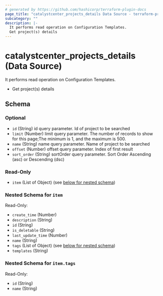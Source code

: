 ```yaml
---
# generated by https://github.com/hashicorp/terraform-plugin-docs
page_title: "catalystcenter_projects_details Data Source - terraform-provider-catalystcenter"
subcategory: ""
description: |-
  It performs read operation on Configuration Templates.
  Get project(s) details
---
```


# catalystcenter_projects_details (Data Source)

It performs read operation on Configuration Templates.

- Get project(s) details



<!-- schema generated by tfplugindocs -->
## Schema

### Optional

- `id` (String) id query parameter. Id of project to be searched
- `limit` (Number) limit query parameter. The number of records to show for this page;The minimum is 1, and the maximum is 500.
- `name` (String) name query parameter. Name of project to be searched
- `offset` (Number) offset query parameter. Index of first result
- `sort_order` (String) sortOrder query parameter. Sort Order Ascending (asc) or Descending (dsc)

### Read-Only

- `item` (List of Object) (see [below for nested schema](#nestedatt--item))

<a id="nestedatt--item"></a>
### Nested Schema for `item`

Read-Only:

- `create_time` (Number)
- `description` (String)
- `id` (String)
- `is_deletable` (String)
- `last_update_time` (Number)
- `name` (String)
- `tags` (List of Object) (see [below for nested schema](#nestedobjatt--item--tags))
- `templates` (String)

<a id="nestedobjatt--item--tags"></a>
### Nested Schema for `item.tags`

Read-Only:

- `id` (String)
- `name` (String)
